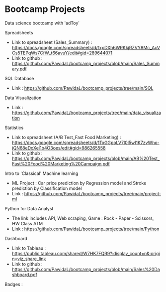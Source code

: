 # Bootcamp Projects
Data science bootcamp with 'adToy'

Spreadsheets
- Link to spreadsheet (Sales_Summary) : https://docs.google.com/spreadsheets/d/1xpDXh6WRKkjRZVY8Mc_AcVCs5TEPqWs7CfW_t66avuY/edit#gid=289644071
- Link to github : https://github.com/PawidaL/bootcamp_projects/blob/main/Sales_Summary.pdf

SQL Database
- Link : https://github.com/PawidaL/bootcamp_projects/tree/main/SQL

Data Visualization
- Link : https://github.com/PawidaL/bootcamp_projects/tree/main/data_visualization

Statistics
- Link to spreadsheet (A/B Test_Fast Food Marketing) : https://docs.google.com/spreadsheets/d/1TxGGpoLV7I0l5wl1K7zvWho-jQN68eDoXel1b4O3oes/edit#gid=986265558
- Link to github : https://github.com/PawidaL/bootcamp_projects/blob/main/AB%20Test_Fast%20Food%20Marketing%20Campaign.pdf

Intro to 'Classical' Machine learning
- ML Project : Car price prediction by Regression model and Stroke prediction by Classification model
- Link : https://github.com/PawidaL/bootcamp_projects/tree/main/project-ml 

Python for Data Analyst
- The link includes API, Web scraping, Game : Rock - Paper - Scissors, HW Class ATM 
- Link : https://github.com/PawidaL/bootcamp_projects/tree/main/Python

Dashboard
- Link to Tableau : https://public.tableau.com/shared/W7HK7FQR9?:display_count=n&:origin=viz_share_link
- Link to github : https://github.com/PawidaL/bootcamp_projects/blob/main/Sales%20Dashboard.pdf


Badges : 
